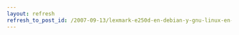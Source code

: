 ```yaml
---
layout: refresh
refresh_to_post_id: /2007-09-13/lexmark-e250d-en-debian-y-gnu-linux-en-general
---
```

